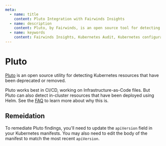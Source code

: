 ```yaml
---
meta:
  - name: title
    content: Pluto Integration with Fairwinds Insights
  - name: description
    content: Pluto, by Fairwinds, is an open source tool for detecting deprecated Kubernetes resources
  - name: keywords
    content: Fairwinds Insights, Kubernetes Audit, Kubernetes configuration validation, Pluto, open source, deprecation
---
```

# Pluto

[Pluto](https://github.com/FairwindsOps/pluto) is an open source utility for
detecting Kubernetes resources that have been deprecated or removed.

Pluto works best in CI/CD, working on Infrastructure-as-Code files. But Pluto can
also detect in-cluster resources that have been deployed using Helm. See the
[FAQ](https://github.com/FairwindsOps/pluto#frequently-asked-questions) to learn
more about why this is.

## Remeidation
To remediate Pluto findings, you'll need to update the `apiVersion` field in your
Kubernetes manifests. You may also need to edit the body of the manifest to match
the most recent `apiVersion`.
